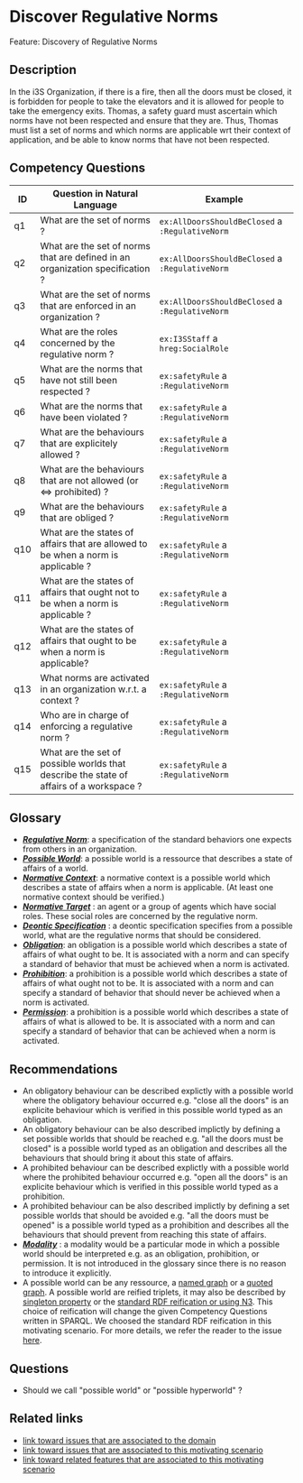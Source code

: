 # Discover Regulative Norms
Feature: Discovery of Regulative Norms

## Description

In the i3S Organization, if there is a fire, then all the doors must be closed, it is forbidden for people to take the elevators and it is allowed for people to take the emergency exits. Thomas, a safety guard must ascertain which norms have not been respected and ensure that they are. Thus, Thomas must list a set of norms and which norms are applicable wrt their context of application, and be able to know norms that have not been respected. 

## Competency Questions


| ID | Question in Natural Language | Example                                                                                                                                   |
|----|------------------------------|-------------------------------------------------------------------------------------------------------------------------------------------|
| q1 | What are the set of norms ?           |  `ex:AllDoorsShouldBeClosed` a `:RegulativeNorm`                                                    |
| q2 | What are the set of norms that are defined in an organization specification ?  |  `ex:AllDoorsShouldBeClosed` a `:RegulativeNorm`                                                    |
| q3  | What are the set of norms that are enforced in an organization ?  |  `ex:AllDoorsShouldBeClosed` a `:RegulativeNorm`                                                    |
| q4 | What are the roles concerned by the regulative norm ?             | `ex:I3SStaff` a `hreg:SocialRole`                                                  |
| q5 | What are the norms that have not still been respected ?        | `ex:safetyRule` a `:RegulativeNorm`  |
| q6  | What are the norms that have been violated ?        | `ex:safetyRule` a `:RegulativeNorm`  |
| q7  | What are the behaviours that are explicitely allowed ?        | `ex:safetyRule` a `:RegulativeNorm`  |
| q8  | What are the behaviours that are not allowed (or <=> prohibited) ?        | `ex:safetyRule` a `:RegulativeNorm`  |
| q9 | What are the behaviours that are obliged ?        | `ex:safetyRule` a `:RegulativeNorm`  |
| q10 | What are the states of affairs that are allowed to be when a norm is applicable ?        | `ex:safetyRule` a `:RegulativeNorm`  |
| q11  | What are the states of affairs that ought not to be when a norm is applicable ?        | `ex:safetyRule` a `:RegulativeNorm`  |
| q12  | What are the states of affairs that ought to be when a norm is applicable?        | `ex:safetyRule` a `:RegulativeNorm`  |
| q13 | What norms are activated in an organization w.r.t. a context ?                  | `ex:safetyRule` a `:RegulativeNorm`                  |
| q14 | Who are in charge of enforcing a regulative norm ?                  | `ex:safetyRule` a `:RegulativeNorm`                  |
| q15 | What are the set of possible worlds that describe the state of affairs of a workspace ?                  | `ex:safetyRule` a `:RegulativeNorm`                  |


## Glossary

* [**_Regulative Norm_**](https://purl.org/hmas/regulation#Norm): a specification of the standard behaviors one expects from others in an organization. 
* [**_Possible World_**](https://purl.org/hmas/regulation#PossibleWorld): a possible world is a ressource that describes a state of affairs of a world.
* [**_Normative Context_**](https://purl.org/hmas/regulation#NormativeContext):  a normative context is a possible world which describes a state of affairs when a norm is applicable. (At least one normative context should be verified.)
* [**_Normative Target_**](https://purl.org/hmas/regulation#NormativeTarget) :  an agent or a group of agents which have social roles. These social roles are concerned by the regulative norm. 
* [**_Deontic Specification_**](https://purl.org/hmas/regulation#NormativeModality) :  a deontic specification specifies from a possible world, what are the regulative norms that should be considered.
* [**_Obligation_**](https://purl.org/hmas/regulation#Obligation):  an obligation is a possible world which describes a state of affairs of what ought to be. It is associated with a norm and can specify a standard of behavior that must be achieved when a norm is activated. 
* [**_Prohibition_**](https://purl.org/hmas/regulation#Prohibition): a prohibition is a possible world which describes a state of affairs of what ought not to be. It is associated with a norm and can specify a standard of behavior that should never be achieved when a norm is activated. 
* [**_Permission_**](https://purl.org/hmas/regulation#Permission):  a prohibition is a possible world which describes a state of affairs of what is allowed to be. It is associated with a norm and can specify a standard of behavior that can be achieved when a norm is activated.  


## Recommendations

* An obligatory behaviour can be described explictly with a possible world where the obligatory behaviour occurred e.g. "close all the doors" is an explicite behaviour which is verified in this possible world typed as an obligation.
* An obligatory behaviour can be also described implictly by defining a set possible worlds that should be reached e.g. "all the doors must be closed" is a possible world typed as an obligation and describes all the behaviours that should bring it about this state of affairs.
* A prohibited behaviour can be described explictly with a possible world where the prohibited behaviour occurred e.g. "open all the doors" is an explicite behaviour which is verified in this possible world typed as a prohibition.
* A prohibited behaviour can be also described implictly by defining a set possible worlds that should be avoided e.g. "all the doors must be opened" is a possible world typed as a prohibition and describes all the behaviours that should prevent from reaching this state of affairs.
* [**_Modality_**](https://purl.org/hmas/regulation#NormativeModality) :  a modality would be a particular mode in which a possible world should be interpreted e.g. as an obligation, prohibition, or permission. It is not introduced in the glossary since there is no reason to introduce it explicitly.
* A possible world can be any ressource, a [named graph](https://en.wikipedia.org/wiki/Named_graph) or a [quoted graph](https://w3c.github.io/rdf-star/cg-spec/editors_draft.html). A possible world are reified triplets, it may also be described by [singleton property](https://www.ncbi.nlm.nih.gov/pmc/articles/PMC4350149/) or the [standard RDF reification or using N3](https://www.w3.org/DesignIssues/Reify.html). This choice of reification will change the given Competency Questions written in SPARQL. We choosed the standard RDF reification in this motivating scenario. For more details, we refer the reader to the issue [here](https://github.com/HyperAgents/ns.hyperagents.org/issues/141).

## Questions

* Should we call "possible world" or "possible hyperworld" ? 

## Related links

* [link toward issues that are associated to the domain](https://github.com/HyperAgents/ns.hyperagents.org/issues?q=manufacturing+environment)
* [link toward issues that are associated to this motivating scenario](https://github.com/HyperAgents/ns.hyperagents.org/issues?q=safety+rules)
* [link toward related features that are associated to this motivating scenario](https://github.com/HyperAgents/ns.hyperagents.org/issues?q=norm)




